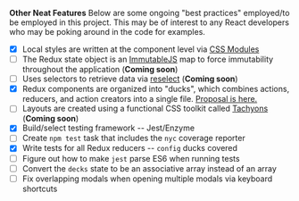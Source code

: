 **Other Neat Features**
Below are some ongoing "best practices" employed/to be employed in this project. This may be of interest to any React developers who may be poking around in the code for examples.
- [x] Local styles are written at the component level via [CSS Modules](https://github.com/css-modules/css-modules)
- [ ] The Redux state object is an [ImmutableJS](https://facebook.github.io/immutable-js/) map to force immutability throughout the application (**Coming soon**)
- [ ] Uses selectors to retrieve data via [reselect](https://github.com/reactjs/reselect) (**Coming soon**)
- [x] Redux components are organized into "ducks", which combines actions, reducers, and action creators into a single file. [Proposal is here.](https://github.com/erikras/ducks-modular-redux)
- [ ] Layouts are created using a functional CSS toolkit called [Tachyons](http://tachyons.io/) (**Coming soon**)
- [x] Build/select testing framework -- Jest/Enzyme
- [ ] Create `npm test` task that includes the `nyc` coverage reporter
- [x] Write tests for all Redux reducers -- `config` ducks covered
- [ ] Figure out how to make `jest` parse ES6 when running tests
- [ ] Convert the `decks` state to be an associative array instead of an array
- [ ] Fix overlapping modals when opening multiple modals via keyboard shortcuts
